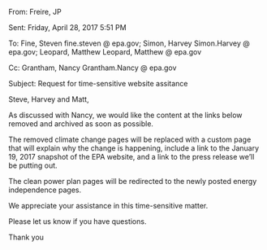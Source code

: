 From: Freire, JP

Sent: Friday, April 28, 2017 5:51 PM

To: Fine, Steven fine.steven @ epa.gov; Simon, Harvey Simon.Harvey @ epa.gov; Leopard, Matthew Leopard, Matthew @ epa.gov

Cc: Grantham, Nancy Grantham.Nancy @ epa.gov

Subject: Request for time-sensitive website assitance

Steve, Harvey and Matt,

As discussed with Nancy, we would like the content at the links below removed and archived as soon as possible.

The removed climate change pages will be replaced with a custom page that will explain why the change is happening, include a link to the January 19, 2017 snapshot of the EPA website, and a link to the press release we’ll be putting out.

The clean power plan pages will be redirected to the newly posted energy independence pages.

We appreciate your assistance in this time-sensitive matter.

Please let us know if you have questions.

Thank you
